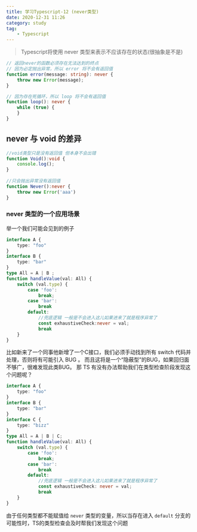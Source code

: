 ```yaml
---
title: 学习Typescript-12 (never类型)
date: 2020-12-31 11:26
category: study
tag: 
	- Typescript
---
```

>Typescript将使用 never 类型来表示不应该存在的状态(很抽象是不是)

```ts
// 返回never的函数必须存在无法达到的终点
// 因为必定抛出异常，所以 error 将不会有返回值
function error(message: string): never {
    throw new Error(message);
}

// 因为存在死循环，所以 loop 将不会有返回值
function loop(): never {
    while (true) {
    }
}
```

## never 与 void 的差异
```ts
//void类型只是没有返回值 但本身不会出错
function Void():void {
	console.log();
}
 
//只会抛出异常没有返回值
function Never():never {
	throw new Error('aaa')
}
```

### never 类型的一个应用场景
举一个我们可能会见到的例子
```ts
interface A {
    type: "foo"
}
interface B {
    type: "bar"
}
type All = A | B ;
function handleValue(val: All) {
    switch (val.type) {
        case 'foo':
            break;
        case 'bar':
            break
        default:
            //兜底逻辑 一般是不会进入这儿如果进来了就是程序异常了  
            const exhaustiveCheck:never = val;
            break
    }
}
```

比如新来了一个同事他新增了一个C接口，我们必须手动找到所有 switch 代码并处理，否则将有可能引入 BUG 。
而且这将是一个“隐蔽型”的BUG，如果回归面不够广，很难发现此类BUG。
那 TS 有没有办法帮助我们在类型检查阶段发现这个问题呢？
```ts
interface A {
    type: "foo"
}
interface B {
    type: "bar"
}
interface C {
    type: "bizz"
}
type All = A | B | C;
function handleValue(val: All) {
    switch (val.type) {
        case 'foo':
            break;
        case 'bar':
            break
        default:
            //兜底逻辑 一般是不会进入这儿如果进来了就是程序异常了
            const exhaustiveCheck: never = val;
            break
    }
}
```

由于任何类型都不能赋值给 `never` 类型的变量，所以当存在进入 `default` 分支的可能性时，TS的类型检查会及时帮我们发现这个问题